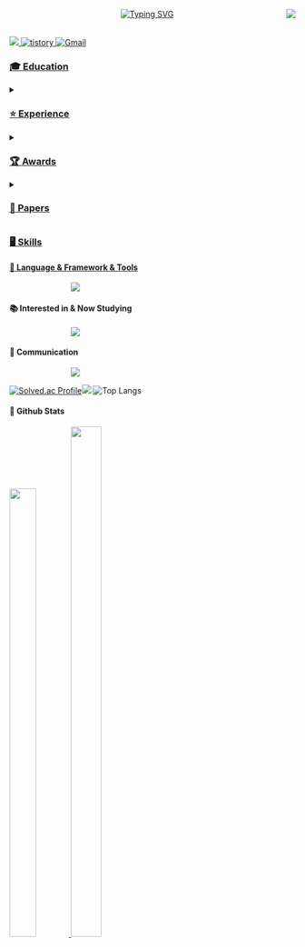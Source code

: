<div align="right">
<img src="https://komarev.com/ghpvc/?username=juyeonbae&&style=flat-square" align="right"/>
<div align="left">
  
<p align = "center">
<a href="https://git.io/typing-svg"><img src="https://readme-typing-svg.demolab.com?font=Nerko+One&weight=800&size=40&pause=1000&color=1E7BF7&center=true&vCenter=true&multiline=true&width=800&height=100&lines=Welcome+to+Juyeon's+Github" alt="Typing SVG" /></a>
<!-- <img src="https://capsule-render.vercel.app/api?type=waving&color=auto&height=300&section=header&text=Hello!&fontSize=70" /> -->
</p>
<br>
<div style='float:left'>
<a href=""/>
<img src="https://img.shields.io/badge/linkedin-%230077B5.svg?style=for-the-badge&logo=linkedin&logoColor=white"/>
</a>
<a href="https://zo0oz.tistory.com">
<img alt="tistory" src="https://img.shields.io/badge/tistory-ff5544?style=for-the-badge&logo=tistory&logoColor=white" />
</a>
<a href="juyeonbae.dev@gmail.com">
<img alt="Gmail" src="https://img.shields.io/badge/Gmail-D14836?style=for-the-badge&logo=gmail&logoColor=white" />


### 🎓  Education

    
<details>
  <summary><h3> ⭐ Experience</h3></summary>

- **Kakao Corp. X Goorm.io | Kakao tech Bootcamp 1st** (2024.06 ~ present)
  - participating in Generative AI Developing part.
  
</details>

<details>
  <summary><h3>🏆 Awards</h3></summary>


</details>

<details>
  <summary><h3>📝 Papers</h3></summary>


</details>

### 🖥️ Skills

#### 📑 Language & Framework & Tools
<p align="center">
  <a href="https://skillicons.dev">
    <img src="https://skillicons.dev/icons?i=py,anaconda,tensorflow,git,sklearn" />
  </a>
</p>

#### 📚 Interested in & Now Studying
<p align="center">
  <a href="https://skillicons.dev">
    <img src="https://skillicons.dev/icons?i=opencv,pytorch,kubernetes,docker" />
  </a>
</p>
  
#### 📢 Communication
<p align="center">
  <a href="https://skillicons.dev">
    <img src="https://skillicons.dev/icons?i=github,notion,discord,gmail,linkedin" />
  </a>
</p>


<div align="center">
  
[![Solved.ac Profile](http://mazassumnida.wtf/api/v2/generate_badge?boj=ilnyu0756)](https://solved.ac/ilnyu0756/)<img src="http://mazandi.herokuapp.com/api?handle=ilnyu0756&theme=dark"/>
![Top Langs](https://github-readme-stats.vercel.app/api/top-langs/?username=juyeonbae&&hide_progress=true)

<!--![ GitHub stats](https://github-readme-stats.vercel.app/api?username=juyeonbae&show_icons=true&theme=radical)-->
</div>


#### 🌱 Github Stats  
<a href="s">
<img src="https://github-readme-stats.vercel.app/api?username=juyeonbae&theme=tokyonight&show_icons=true&hide_border=true" width="45%" />
</a>
<img src="https://github-readme-streak-stats.herokuapp.com/?user=kritika-pattalam&theme=tokyonight&hide_border=true" width="48%" > 
</a>
<!--
**juyeonbae/juyeonbae** is a ✨ _special_ ✨ repository because its `README.md` (this file) appears on your GitHub profile.


Here are some ideas to get you started:

- 🔭 I’m currently working on ...
- 🌱 I’m currently learning ...
- 👯 I’m looking to collaborate on ...
- 🤔 I’m looking for help with ...
- 💬 Ask me about ...
- 📫 How to reach me: ...
- 😄 Pronouns: ...
- ⚡ Fun fact: ...
-->


